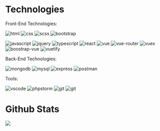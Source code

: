 # Technologies

Front-End Technologies:

![html](https://img.shields.io/badge/Language-HTML-orange)
![css](https://img.shields.io/badge/Language-CSS-blue)
![scss](https://img.shields.io/badge/Preprocessor-SCSS-informational?style=flat&logo=%3CLOGO_NAME%3E&logoColor=white&color=C96195)
![bootstrap](https://img.shields.io/badge/Framework-Bootstrap-informational?style=flat&logo=%3CLOGO_NAME%3E&logoColor=white&color=7952B3)  

![javascript](https://img.shields.io/badge/Language-JavaScript-informational?style=flat&logo=%3CLOGO_NAME%3E&logoColor=white&color=F7DF1E)
![jquery](https://img.shields.io/badge/Library-JQuery-informational?style=flat&logo=%3CLOGO_NAME%3E&logoColor=white&color=0864A7)
![typescript](https://img.shields.io/badge/Preprocessor-TypeScript-informational?style=flat&logo=%3CLOGO_NAME%3E&logoColor=white&color=007acc)
![react](https://img.shields.io/badge/Framework-React-informational?style=flat&logo=%3CLOGO_NAME%3E&logoColor=white&color=0864A7)
![vue](https://img.shields.io/badge/Framework-Vue.js-informational?style=flat&logo=%3CLOGO_NAME%3E&logoColor=white&color=3FB27F)
![vue-router](https://img.shields.io/badge/Library-VueRouter-informational?style=flat&logo=%3CLOGO_NAME%3E&logoColor=white&color=42b883)
![vuex](https://img.shields.io/badge/Library-Vuex-informational?style=flat&logo=%3CLOGO_NAME%3E&logoColor=white&color=33475B)
![boostrap-vue](https://img.shields.io/badge/Library-BootstrapVue-informational?style=flat&logo=%3CLOGO_NAME%3E&logoColor=white&color=7952B3)
![vuetify](https://img.shields.io/badge/Library-Vuetify-informational?style=flat&logo=%3CLOGO_NAME%3E&logoColor=white&color=7bc6ff)  

Back-End Technologies:

![mongodb](https://img.shields.io/badge/Database-MongoDB-informational?style=flat&logo=%3CLOGO_NAME%3E&logoColor=white&color=4DB33D)
![mysql](https://img.shields.io/badge/Database-MySQL-informational?style=flat&logo=%3CLOGO_NAME%3E&logoColor=white&color=00758F)
![express](https://img.shields.io/badge/Server-Express-informational?style=flat&logo=%3CLOGO_NAME%3E&logoColor=white&color=ff8000)
![postman](https://img.shields.io/badge/API-Postman-informational?style=flat&logo=%3CLOGO_NAME%3E&logoColor=white&color=ff6c37)  

Tools:

![vscode](https://img.shields.io/badge/IDE-VSCode-informational?style=flat&logo=%3CLOGO_NAME%3E&logoColor=white&color=2981b9)
![phpstorm](https://img.shields.io/badge/IDE-PHPStorm-informational?style=flat&logo=%3CLOGO_NAME%3E&logoColor=white&color=2981b9)
![git](https://img.shields.io/badge/VersionControl-SVN-informational?style=flat&logo=%3CLOGO_NAME%3E&logoColor=white&color=809bc8)
![git](https://img.shields.io/badge/VersionControl-Git-informational?style=flat&logo=%3CLOGO_NAME%3E&logoColor=white&color=E84E31)

# Github Stats

![](https://github-readme-stats.vercel.app/api/top-langs/?username=andreipintilie&layout=compact)
